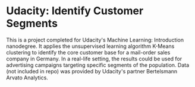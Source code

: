 # Udacity: Identify Customer Segments

This is a project completed for Udacity's Machine Learning: Introduction nanodegree. It applies the unsupervised learning algorithm K-Means clustering to identify the core customer base for a mail-order sales company in Germany. In a real-life setting, the results could be used for advertising campaigns targeting specific segments of the population. Data (not included in repo) was provided by Udacity's partner Bertelsmann Arvato Analytics.




